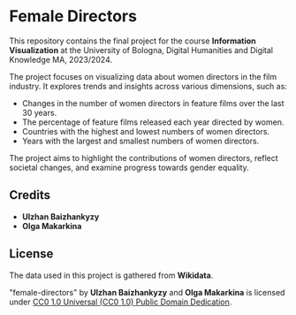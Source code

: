 # Female Directors

This repository contains the final project for the course **Information Visualization** at the University of Bologna, Digital Humanities and Digital Knowledge MA, 2023/2024.

The project focuses on visualizing data about women directors in the film industry. It explores trends and insights across various dimensions, such as:
- Changes in the number of women directors in feature films over the last 30 years.
- The percentage of feature films released each year directed by women.
- Countries with the highest and lowest numbers of women directors.
- Years with the largest and smallest numbers of women directors.

The project aims to highlight the contributions of women directors, reflect societal changes, and examine progress towards gender equality.

## Credits
- **Ulzhan Baizhankyzy**
- **Olga Makarkina**

## License
The data used in this project is gathered from **Wikidata**.

"female-directors" by **Ulzhan Baizhankyzy** and **Olga Makarkina** is licensed under [CC0 1.0 Universal (CC0 1.0) Public Domain Dedication](https://creativecommons.org/publicdomain/zero/1.0/).
